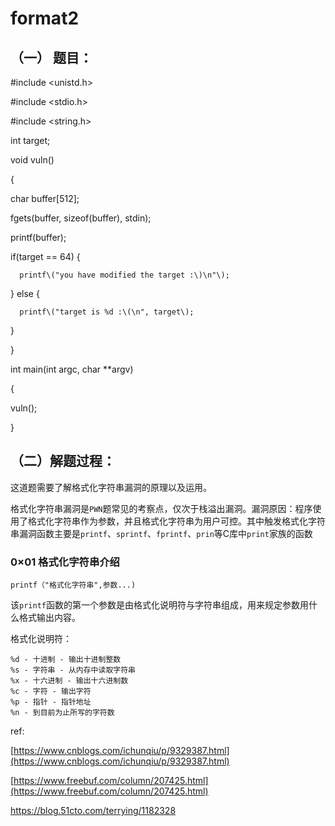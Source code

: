 # format2

## （一） 题目：

\#include &lt;unistd.h&gt;

\#include &lt;stdio.h&gt;

\#include &lt;string.h&gt;

int target;

void vuln\(\)

{

char buffer\[512\];

fgets\(buffer, sizeof\(buffer\), stdin\);

printf\(buffer\);

if\(target == 64\) {

```
  printf\("you have modified the target :\)\n"\);
```

} else {

```
  printf\("target is %d :\(\n", target\);
```

}

}

int main\(int argc, char \*\*argv\)

{

vuln\(\);

}

## （二）解题过程：

这道题需要了解格式化字符串漏洞的原理以及运用。

格式化字符串漏洞是`PWN`题常见的考察点，仅次于栈溢出漏洞。漏洞原因：程序使用了格式化字符串作为参数，并且格式化字符串为用户可控。其中触发格式化字符串漏洞函数主要是`printf`、`sprintf`、`fprintf`、`prin`等C库中`print`家族的函数

### 0×01 格式化字符串介绍

```
printf（"格式化字符串",参数...)
```

该`printf`函数的第一个参数是由格式化说明符与字符串组成，用来规定参数用什么格式输出内容。

格式化说明符：

```
%d - 十进制 - 输出十进制整数
%s - 字符串 - 从内存中读取字符串
%x - 十六进制 - 输出十六进制数
%c - 字符 - 输出字符
%p - 指针 - 指针地址
%n - 到目前为止所写的字符数
```

ref:

[https://www.cnblogs.com/ichunqiu/p/9329387.html](https://www.cnblogs.com/ichunqiu/p/9329387.html)

[https://www.freebuf.com/column/207425.html](https://www.freebuf.com/column/207425.html)

https://blog.51cto.com/terrying/1182328

